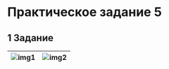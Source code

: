 # Практическое задание 5

## 1 Задание

| ![img1](https://github.com/user-attachments/assets/b58c99e3-96a7-499f-aa22-d3b7df15736e) | ![img2](https://github.com/user-attachments/assets/57597275-fb2f-4c1d-a8de-163265720087) |
|---|---|
